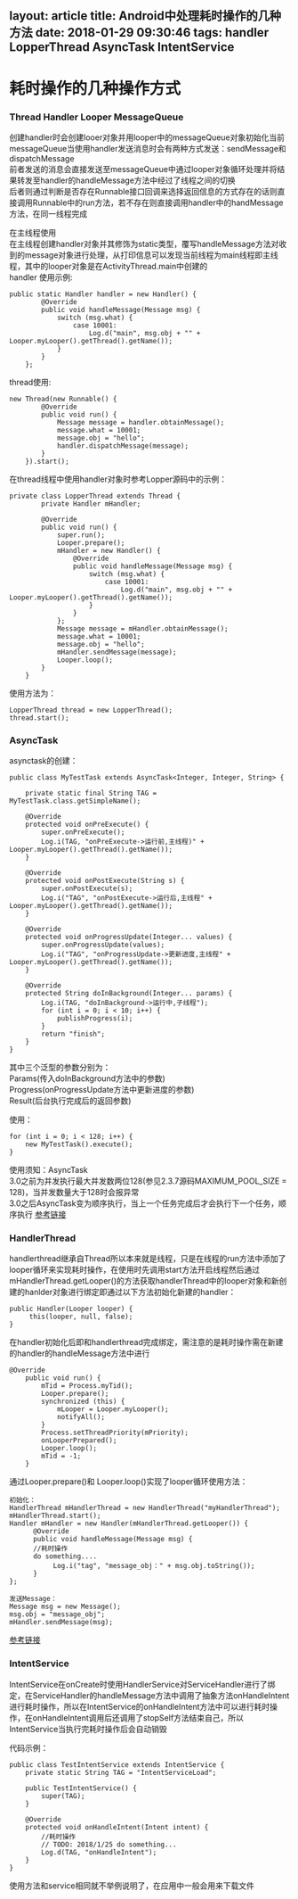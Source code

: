 layout: article
title: Android中处理耗时操作的几种方法
date: 2018-01-29 09:30:46
tags: handler LopperThread AsyncTask IntentService
---
# 耗时操作的几种操作方式
### Thread Handler Looper MessageQueue

创建handler时会创建looer对象并用looper中的messageQueue对象初始化当前messageQueue当使用handler发送消息时会有两种方式发送：sendMessage和dispatchMessage    
前者发送的消息会直接发送至messageQueue中通过looper对象循环处理并将结果转发至handler的handleMessage方法中经过了线程之间的切换   
后者则通过判断是否存在Runnable接口回调来选择返回信息的方式存在的话则直接调用Runnable中的run方法，若不存在则直接调用handler中的handMessage方法，在同一线程完成
 

在主线程使用   
在主线程创建handler对象并其修饰为static类型，覆写handleMessage方法对收到的message对象进行处理，从打印信息可以发现当前线程为main线程即主线程，其中的looper对象是在ActivityThread.main中创建的   
handler 使用示例:

```
public static Handler handler = new Handler() { 
        @Override   
        public void handleMessage(Message msg) {   
            switch (msg.what) {   
                case 10001:   
                    Log.d("main", msg.obj + "" + Looper.myLooper().getThread().getName());   
            }  
        }
    };
```

thread使用:

```
new Thread(new Runnable() {
        @Override
        public void run() {
            Message message = handler.obtainMessage();
            message.what = 10001;
            message.obj = "hello";
            handler.dispatchMessage(message);
        }
    }).start();
```
在thread线程中使用handler对象时参考Lopper源码中的示例：

```
private class LopperThread extends Thread {
        private Handler mHandler;

        @Override
        public void run() {
            super.run();
            Looper.prepare();
            mHandler = new Handler() {
                @Override
                public void handleMessage(Message msg) {
                    switch (msg.what) {
                        case 10001:
                            Log.d("main", msg.obj + "" + Looper.myLooper().getThread().getName());
                    }
                }
            };
            Message message = mHandler.obtainMessage();
            message.what = 10001;
            message.obj = "hello";
            mHandler.sendMessage(message);
            Looper.loop();
        }
    }
```
使用方法为：

```
LopperThread thread = new LopperThread();
thread.start();
```

### AsyncTask

asynctask的创建： 
  
```
public class MyTestTask extends AsyncTask<Integer, Integer, String> {

    private static final String TAG = MyTestTask.class.getSimpleName();

    @Override
    protected void onPreExecute() {
        super.onPreExecute();
        Log.i(TAG, "onPreExecute->运行前,主线程)" + Looper.myLooper().getThread().getName());
    }

    @Override
    protected void onPostExecute(String s) {
        super.onPostExecute(s);
        Log.i("TAG", "onPostExecute->运行后,主线程" + Looper.myLooper().getThread().getName());
    }

    @Override
    protected void onProgressUpdate(Integer... values) {
        super.onProgressUpdate(values);
        Log.i("TAG", "onProgressUpdate->更新进度,主线程" + Looper.myLooper().getThread().getName());
    }

    @Override
    protected String doInBackground(Integer... params) {
        Log.i(TAG, "doInBackground->运行中,子线程");
        for (int i = 0; i < 10; i++) {
            publishProgress(i);
        }
        return "finish";
    }
}
```
其中三个泛型的参数分别为：   
Params(传入doInBackground方法中的参数)   
Progress(onProgressUpdate方法中更新进度的参数)    
Result(后台执行完成后的返回参数)   

使用：

```
for (int i = 0; i < 128; i++) {
    new MyTestTask().execute();
}
```

使用须知：AsyncTask   
3.0之前为并发执行最大并发数两位128(参见2.3.7源码MAXIMUM_POOL_SIZE = 128)，当并发数量大于128时会报异常   
3.0之后AsyncTask变为顺序执行，当上一个任务完成后才会执行下一个任务，顺序执行
[参考链接](http://blog.csdn.net/qq_23547831/article/details/50803849)
### HandlerThread

handlerthread继承自Thread所以本来就是线程，只是在线程的run方法中添加了looper循环来实现耗时操作，在使用时先调用start方法开启线程然后通过mHandlerThread.getLooper()的方法获取handlerThread中的looper对象和新创建的hanlder对象进行绑定即通过以下方法初始化新建的handler：

```
public Handler(Looper looper) {
     this(looper, null, false);
}
```
在handler初始化后即和handlerthread完成绑定，需注意的是耗时操作需在新建的handler的handleMessage方法中进行

```
@Override
    public void run() {
        mTid = Process.myTid();
        Looper.prepare();
        synchronized (this) {
            mLooper = Looper.myLooper();
            notifyAll();
        }
        Process.setThreadPriority(mPriority);
        onLooperPrepared();
        Looper.loop();
        mTid = -1;
    }
```
通过Looper.prepare()和 Looper.loop()实现了looper循环使用方法：

```
初始化：
HandlerThread mHandlerThread = new HandlerThread("myHandlerThread");
mHandlerThread.start();
Handler mHandler = new Handler(mHandlerThread.getLooper()) {
      @Override
      public void handleMessage(Message msg) {
      //耗时操作
      do something....
           Log.i("tag", "message_obj：" + msg.obj.toString());
      }
};

发送Message：
Message msg = new Message();
msg.obj = "message_obj";
mHandler.sendMessage(msg);
```

[参考链接](http://blog.csdn.net/lmj623565791/article/details/47079737/)

### IntentService
IntentService在onCreate时使用HandlerService对ServiceHandler进行了绑定，在ServiceHandler的handleMessage方法中调用了抽象方法onHandleIntent进行耗时操作，所以在IntentService的onHandleIntent方法中可以进行耗时操作，在onHandleIntent调用后还调用了stopSelf方法结束自己，所以IntentService当执行完耗时操作后会自动销毁

代码示例：

```
public class TestIntentService extends IntentService {
    private static String TAG = "IntentServiceLoad";

    public TestIntentService() {
        super(TAG);
    }

    @Override
    protected void onHandleIntent(Intent intent) {
        //耗时操作
        // TODO: 2018/1/25 do something...
        Log.d(TAG, "onHandleIntent");
    }
}
```

使用方法和service相同就不举例说明了，在应用中一般会用来下载文件




